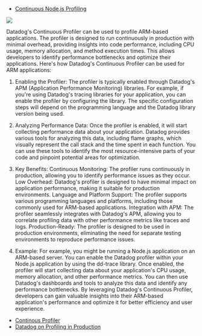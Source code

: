 * [Continuous Node.js Profiling](https://www.datadoghq.com/dg/apm/profiler/nodejs-continuous-profiler/?utm_source=google&utm_medium=paid-search&utm_campaign=dg-profiler-apac-nodejs&utm_keyword=%2Bprofile%20%2Bnodejs&utm_matchtype=p&igaag=171692363888&igaat=&igacm=15419171172&igacr=708880139913&igakw=%2Bprofile%20%2Bnodejs&igamt=p&igant=g&utm_campaignid=15419171172&utm_adgroupid=171692363888&gad_source=1&gad_campaignid=15419171172&gbraid=0AAAAADFY9Nlr9ntJXY3BnnnhCuJEcXhU0&gclid=CjwKCAjwvO7CBhAqEiwA9q2YJQsBDkc-tDtVURrXtcuxiXIp7mBq6xbNCK8MKaFGposf0O5bXjbuOxoCwVAQAvD_BwE)

![](https://github.com/gnosia93/eks-on-arm/blob/main/perf/imagaes/datadog-pf.-2.png)

Datadog's Continuous Profiler can be used to profile ARM-based applications. The profiler is designed to run continuously in production with minimal overhead, providing insights into code performance, including CPU usage, memory allocation, and method execution times. This allows developers to identify performance bottlenecks and optimize their applications. 
Here's how Datadog's Continuous Profiler can be used for ARM applications:

1. Enabling the Profiler:
The profiler is typically enabled through Datadog's APM (Application Performance Monitoring) libraries. 
For example, if you're using Datadog's tracing libraries for your application, you can enable the profiler by configuring the library.
The specific configuration steps will depend on the programming language and the Datadog library version being used. 

2. Analyzing Performance Data:
Once the profiler is enabled, it will start collecting performance data about your application. 
Datadog provides various tools for analyzing this data, including flame graphs, which visually represent the call stack and the time spent in each function. 
You can use these tools to identify the most resource-intensive parts of your code and pinpoint potential areas for optimization. 

3. Key Benefits:
Continuous Monitoring:
The profiler runs continuously in production, allowing you to identify performance issues as they occur. 
Low Overhead:
Datadog's profiler is designed to have minimal impact on application performance, making it suitable for production environments. 
Language and Platform Support:
The profiler supports various programming languages and platforms, including those commonly used for ARM-based applications. 
Integration with APM:
The profiler seamlessly integrates with Datadog's APM, allowing you to correlate profiling data with other performance metrics like traces and logs. 
Production-Ready:
The profiler is designed to be used in production environments, eliminating the need for separate testing environments to reproduce performance issues. 

4. Example:
For example, you might be running a Node.js application on an ARM-based server.
You can enable the Datadog profiler within your Node.js application by using the dd-trace library. 
Once enabled, the profiler will start collecting data about your application's CPU usage, memory allocation, and other performance metrics. 
You can then use Datadog's dashboards and tools to analyze this data and identify any performance bottlenecks. 
By leveraging Datadog's Continuous Profiler, developers can gain valuable insights into their ARM-based application's performance and optimize it for better efficiency and user experience. 

* [Continous Profiler](https://docs.datadoghq.com/ko/profiler/)
* [Datadog on Profiling in Production](https://www.youtube.com/watch?v=5ffJ8Zzg4YY)
